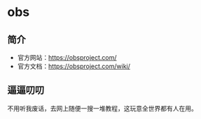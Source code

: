 # obs

## 简介

- 官方网站：<https://obsproject.com/>
- 官方文档：<https://obsproject.com/wiki/>

## 逼逼叨叨

不用听我废话，去网上随便一搜一堆教程，这玩意全世界都有人在用。